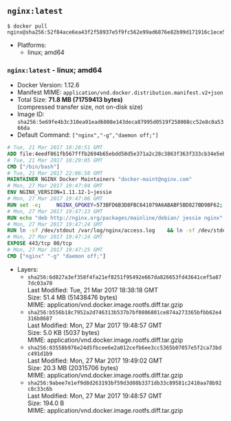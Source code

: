 ## `nginx:latest`

```console
$ docker pull nginx@sha256:52f84ace6ea43f2f58937e5f9fc562e99ad6876e82b99d171916c1ece587c188
```

-	Platforms:
	-	linux; amd64

### `nginx:latest` - linux; amd64

-	Docker Version: 1.12.6
-	Manifest MIME: `application/vnd.docker.distribution.manifest.v2+json`
-	Total Size: **71.8 MB (71759413 bytes)**  
	(compressed transfer size, not on-disk size)
-	Image ID: `sha256:5e69fe4b3c310ea91ead6008e143deca87995d0519f258008cc52e8c0a5366da`
-	Default Command: `["nginx","-g","daemon off;"]`

```dockerfile
# Tue, 21 Mar 2017 18:28:51 GMT
ADD file:4eedf861fb567fffb2694b65ebdd58d5e371a2c28c3863f363f333cb34e5eb7b in / 
# Tue, 21 Mar 2017 18:29:05 GMT
CMD ["/bin/bash"]
# Tue, 21 Mar 2017 22:06:58 GMT
MAINTAINER NGINX Docker Maintainers "docker-maint@nginx.com"
# Mon, 27 Mar 2017 19:47:04 GMT
ENV NGINX_VERSION=1.11.12-1~jessie
# Mon, 27 Mar 2017 19:47:06 GMT
RUN set -e; 	NGINX_GPGKEY=573BFD6B3D8FBC641079A6ABABF5BD827BD9BF62; 	found=''; 	for server in 		ha.pool.sks-keyservers.net 		hkp://keyserver.ubuntu.com:80 		hkp://p80.pool.sks-keyservers.net:80 		pgp.mit.edu 	; do 		echo "Fetching GPG key $NGINX_GPGKEY from $server"; 		apt-key adv --keyserver "$server" --keyserver-options timeout=10 --recv-keys "$NGINX_GPGKEY" && found=yes && break; 	done; 	test -z "$found" && echo >&2 "error: failed to fetch GPG key $NGINX_GPGKEY" && exit 1; 	exit 0
# Mon, 27 Mar 2017 19:47:23 GMT
RUN echo "deb http://nginx.org/packages/mainline/debian/ jessie nginx" >> /etc/apt/sources.list 	&& apt-get update 	&& apt-get install --no-install-recommends --no-install-suggests -y 						ca-certificates 						nginx=${NGINX_VERSION} 						nginx-module-xslt 						nginx-module-geoip 						nginx-module-image-filter 						nginx-module-perl 						nginx-module-njs 						gettext-base 	&& rm -rf /var/lib/apt/lists/*
# Mon, 27 Mar 2017 19:47:24 GMT
RUN ln -sf /dev/stdout /var/log/nginx/access.log 	&& ln -sf /dev/stderr /var/log/nginx/error.log
# Mon, 27 Mar 2017 19:47:24 GMT
EXPOSE 443/tcp 80/tcp
# Mon, 27 Mar 2017 19:47:25 GMT
CMD ["nginx" "-g" "daemon off;"]
```

-	Layers:
	-	`sha256:6d827a3ef358f4fa21ef8251f95492e667da826653fd43641cef5a877dc03a70`  
		Last Modified: Tue, 21 Mar 2017 18:38:18 GMT  
		Size: 51.4 MB (51438476 bytes)  
		MIME: application/vnd.docker.image.rootfs.diff.tar.gzip
	-	`sha256:b556b18c7952a2d746313b537b7bf0806801ce874a273365bfbb62e4316b8687`  
		Last Modified: Mon, 27 Mar 2017 19:48:57 GMT  
		Size: 5.0 KB (5037 bytes)  
		MIME: application/vnd.docker.image.rootfs.diff.tar.gzip
	-	`sha256:03558b976e24d5fbcee6e2a012cefb6ee3cc5365b07057e5f2ca73bdc491d1b9`  
		Last Modified: Mon, 27 Mar 2017 19:49:02 GMT  
		Size: 20.3 MB (20315706 bytes)  
		MIME: application/vnd.docker.image.rootfs.diff.tar.gzip
	-	`sha256:9abee7e1ef9d8d263193bf59d3d08b3371db33c89581c2410aa78b92c8c33c6b`  
		Last Modified: Mon, 27 Mar 2017 19:48:57 GMT  
		Size: 194.0 B  
		MIME: application/vnd.docker.image.rootfs.diff.tar.gzip
